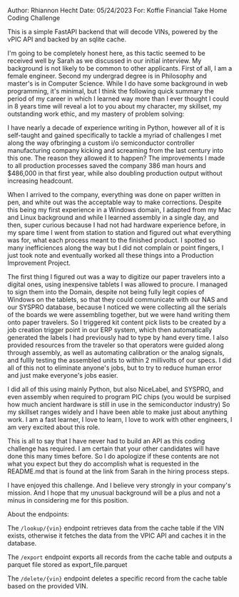 Author: Rhiannon Hecht
Date: 05/24/2023
For: Koffie Financial Take Home Coding Challenge

This is a simple FastAPI backend that will decode VINs, powered by the vPIC API and backed by an sqlite cache. 

I'm going to be completely honest here, as this tactic seemed to be received well by Sarah as we discussed in our initial interview. My background is not likely to be common to other applicants. First of all, I am a female engineer. Second my undergrad degree is in Philosophy and master's is in Computer Science. While I do have some background in web programming, it's minimal, but I think the following quick summary the period of my career in which I learned way more than I ever thought I could in 8 years time will reveal a lot to you about my character, my skillset, my outstanding work ethic, and my mastery of problem solving:

I have nearly a decade of experience writing in Python, however all of it is self-taught and gained specifically to tackle a myriad of challenges I met along the way ofbringing a custom i/o semiconductor controller manufacturing company kicking and screaming from the last century into this one. The reason they allowed it to happen? The improvements I made to all production processes saved the company 386 man hours and $486,000 in that first year, while also doubling production output without increasing headcount.

When I arrived to the company, everything was done on paper written in pen, and white out was the acceptable way to make corrections. Despite this being my first experience in a Windows domain, I adapted from my Mac and Linux background and while I learned assembly in a single day, and then, super curious because I had not had hardware experience before, in my spare time I went from station to station and figured out what everything was for, what each process meant to the finished product. I spotted so many inefficiences along the way but I did not complain or point fingers, I just took note and eventually worked all these things into a Production Improvement Project. 

The first thing I figured out was a way to digitize our paper travelers into a digital ones, using inexpensive tablets I was allowed to procure. I managed to sign them into the Domain, despite not being fully legit copies of Windows on the tablets, so that they could communicate with our NAS and our SYSPRO database, because I noticed we were collecting all the serials of the boards we were assembling together, but we were hand writing them onto paper travelers. So I triggered kit content pick lists to be created by a job creation trigger point in our ERP system, which then automatically generated the labels I had previously had to type by hand every time. I also provided resources from the traveler so that operators were guided along through assembly, as well as automating calibration or the analog signals, and fullly testing the assembled units to within 2 millivolts of our specs. I did all of this not to eliminate anyone's jobs, but to try to reduce human error and just make everyone's jobs easier. 

I did all of this using mainly Python, but also NiceLabel, and SYSPRO, and even assembly when required to program PIC chips (you would be surpised how much ancient hardware is still in use in the semiconductor industry) So my skillset ranges widely and I have been able to make just about anything work. I am a fast learner, I love to learn, I love to work with other engineers, I am very excited about this role.

This is all to say that I have never had to build an API as this coding challenge has required. I am certain that your other candidates will have done this many times before. So I do apologize if these contents are not what you expect but they do accomplish what is requested in the README.md that is found at the link from Sarah in the hiring process steps. 

I have enjoyed this challenge. And I believe very strongly in your company's mission. And I hope that my unusual background will be a plus and not a minus in considering me for this position.

About the endpoints:

The `/lookup/{vin}` endpoint retrieves data from the cache table if the VIN exists, otherwise it fetches the data from the VPIC API and caches it in the database.

The `/export` endpoint exports all records from the cache table and outputs a parquet file stored as export_file.parquet

The `/delete/{vin}` endpoint deletes a specific record from the cache table based on the provided VIN.
